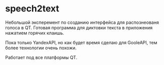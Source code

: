 # speech2text
Небольшой эксперемент по созданию интерфейса для распознеованя голоса в QT.
Готовая программа для диктовки текста в приложения нажатием горячих клаишь.

Пока только YandexAPI, но как будет время сделаю для GooleAPI, тем более технологии очень похожи.

Работает под все платформы QT.
